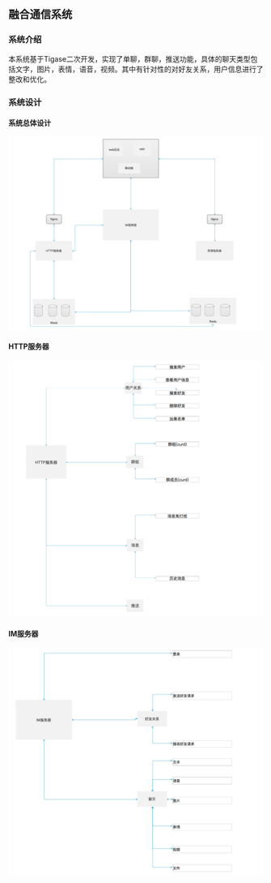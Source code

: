 ## 融合通信系统

### 系统介绍

本系统基于Tigase二次开发，实现了单聊，群聊，推送功能，具体的聊天类型包括文字，图片，表情，语音，视频。其中有针对性的对好友关系，用户信息进行了整改和优化。



### 系统设计

#### 系统总体设计

![](_media/struts.png)

#### HTTP服务器

![](_media/http_struts.png)

#### IM服务器

![](_media/im_struts.png)